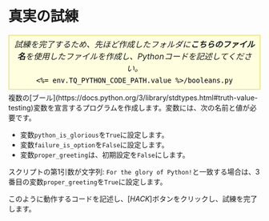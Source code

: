 # 真実の試練

<style>
.py-script-info {
  font-size: 16px;
  text-align: center;
  background-color: #FFFFE0;
  border: 2px solid #F0E68C;
  padding: 5px;
  line-height: 1.5em;
  margin: 5px 0;
  font-style: italic;
}

.py-script-info span {
  font-style: normal;
  color: #000;
}
</style>
<div class="py-script-info">
  試練を完了するため、先ほど作成したフォルダに<b>こちらのファイル名</b>を使用したファイルを作成し、Pythonコードを記述してください。
  <br/>
  <code><span><%= env.TQ_PYTHON_CODE_PATH.value %>/booleans.py</span></code>
</div>
複数の[ブール](https://docs.python.org/3/library/stdtypes.html#truth-value-testing)変数を宣言するプログラムを作成します。変数には、次の名前と値が必要です。

* 変数`python_is_glorious`を`True`に設定します。
* 変数`failure_is_option`を`False`に設定します。
* 変数`proper_greeting`は、初期設定を`False`にします。

スクリプトの第1引数が文字列: `For the glory of Python!`と一致する場合は、3番目の変数`proper_greeting`を`True`に設定します。

このように動作するコードを記述し、[*HACK*]ボタンをクリックし、試練を完了します。